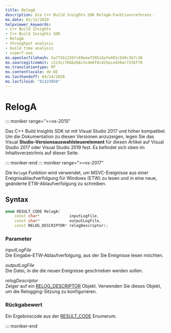 ```yaml
---
title: RelogA
description: Die C++ Build Insights SDK RelogA-Funktionsreferenz.
ms.date: 02/12/2020
helpviewer_keywords:
- C++ Build Insights
- C++ Build Insights SDK
- RelogA
- throughput analysis
- build time analysis
- vcperf.exe
ms.openlocfilehash: 5a772b1156fc69eeef39514afe401c549c3b7c38
ms.sourcegitcommit: c123cc76bb2b6c5cde6f4c425ece420ac733bf70
ms.translationtype: MT
ms.contentlocale: de-DE
ms.lasthandoff: 04/14/2020
ms.locfileid: "81323850"
---
```

# <a name="reloga"></a>RelogA

::: moniker range="<=vs-2015"

Das C++ Build Insights SDK ist mit Visual Studio 2017 und höher kompatibel. Um die Dokumentation zu diesen Versionen anzuzeigen, legen Sie das Visual **Studio-Versionsauswahlsteuerelement** für diesen Artikel auf Visual Studio 2017 oder Visual Studio 2019 fest. Es befindet sich oben im Inhaltsverzeichnis auf dieser Seite.

::: moniker-end
::: moniker range=">=vs-2017"

Die `RelogA` Funktion wird verwendet, um MSVC-Ereignisse aus einer Ereignisablaufverfolgung für Windows (ETW) zu lesen und in eine neue, geänderte ETW-Ablaufverfolgung zu schreiben.

## <a name="syntax"></a>Syntax

```cpp
enum RESULT_CODE RelogA(
    const char*             inputLogFile,
    const char*             outputLogFile,
    const RELOG_DESCRIPTOR* relogDescriptor);
```

### <a name="parameters"></a>Parameter

*inputLogFile*\
Die Eingabe-ETW-Ablaufverfolgung, aus der Sie Ereignisse lesen möchten.

*outputLogFile*\
Die Datei, in die die neuen Ereignisse geschrieben werden sollen.

*relogDescriptor*\
Zeiger auf ein [RELOG_DESCRIPTOR](../other-types/relog-descriptor-struct.md) Objekt. Verwenden Sie dieses Objekt, um die Relogging-Sitzung zu konfigurieren.

### <a name="return-value"></a>Rückgabewert

Ein Ergebniscode aus der [RESULT_CODE](../other-types/result-code-enum.md) Enumerum.

::: moniker-end
